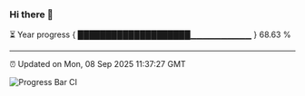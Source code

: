 ### Hi there 👋

⏳ Year progress { ████████████████████▁▁▁▁▁▁▁▁▁▁ } 68.63 %

---

⏰ Updated on Mon, 08 Sep 2025 11:37:27 GMT

![Progress Bar CI](https://github.com/IshwaranRudhara/GIT-ACTION/workflows/Progress%20Bar%20CI/badge.svg)
